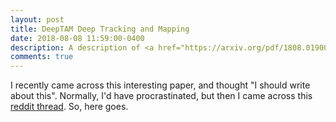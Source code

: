 ```yaml
---
layout: post
title: DeepTAM Deep Tracking and Mapping
date: 2018-08-08 11:59:00-0400
description: A description of <a href="https://arxiv.org/pdf/1808.01900.pdf">this paper</a>
comments: true
---
```


I recently came across this interesting paper, and thought "I should write about this". Normally, I'd have procrastinated, but then I came across this [reddit thread](https://www.reddit.com/r/computervision/comments/9626qx/how_is_machine_learning_used_in_tracking_and/). So, here goes.


